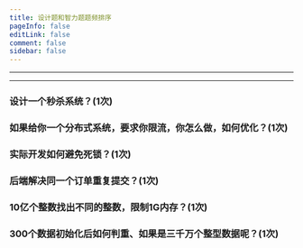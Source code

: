 ```yaml
---
title: 设计题和智力题题频排序
pageInfo: false
editLink: false
comment: false
sidebar: false
---
```


------

------



### 设计一个秒杀系统？(1次)

### 如果给你一个分布式系统，要求你限流，你怎么做，如何优化？(1次)

### 实际开发如何避免死锁？(1次)

### 后端解决同一个订单重复提交？(1次)

### 10亿个整数找出不同的整数，限制1G内存？(1次)

### 300个数据初始化后如何判重、如果是三千万个整型数据呢？(1次)

